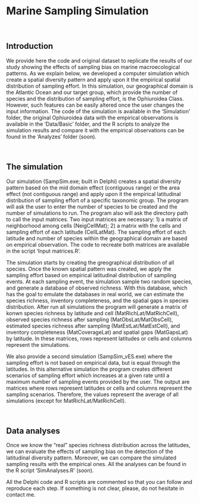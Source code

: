Marine Sampling Simulation
================

<br>

## Introduction

We provide here the code and original dataset to replicate the results
of our study showing the effects of sampling bias on marine
macroecological patterns. As we explain below, we developed a computer
simulation which create a spatial diversity pattern and apply upon it
the empirical spatial distribution of sampling effort. In this
simulation, our geographical domain is the Atlantic Ocean and our target
group, which provide the number of species and the distribution of
sampling effort, is the Ophiuroidea Class. However, such features can be
easily altered once the user changes the input information. The code of
the simulation is available in the ‘Simulation’ folder, the original
Ophiuroidea data with the empirical observations is available in the
‘Data/Basic’ folder, and the R scripts to analyze the simulation
results and compare it with the empirical observations can be found in
the ‘Analyzes’ folder (soon).

<br>

## The simulation

Our simulation (SampSim.exe; built in Delphi) creates a spatial
diversity pattern based on the mid domain effect (contiguous range) or
the area effect (not contiguous range) and apply upon it the empirical
latitudinal distribution of sampling effort of a specific taxonomic
group. The program will ask the user to enter the number of species to
be created and the number of simulations to run. The program also will
ask the directory path to call the input matrices. Two input matrices
are necessary: 1) a matrix of neighborhood among cells (NeigCellMat); 2)
a matrix with the cells and sampling effort of each latitude
(CellLatMat). The sampling effort of each latitude and number of species
within the geographical domain are based on empirical observation. The
code to recreate both matrices are available in the script ‘Input
matrices.R’.

The simulation starts by creating the greographical distribution of all
species. Once the known spatial pattern was created, we apply the
sampling effort based on empirical latitudinal distribution of sampling
events. At each sampling event, the simulation sample two random
species, and generate a database of observed richness. With this
database, which has the goal to emulate the databases in real world, we
can estimate the species richness, inventory completeness, and the
spatial gaps in species distribution. After run all simulations the
program will generate a matrix of konwn species richness by latitude and
cell (MatRichLat/MatRichCell), observed species richness after sampling
(MatObsLat/MatObsCell), estimated species richness after sampling
(MatEstLat/MatEstCell), and inventory completeness (MatCoverageLat) and
spatial gaps (MatGapsLat) by latitude. In these matrices, rows represent
latitudes or cells and columns represent the simulations.

We also provide a second simulation (SampSim\_vES.exe) where the
sampling effort is not based on empirical data, but is equal through the
latitudes. In this alternative simulation the program creates different
scenarios of sampling effort which increases at a given rate until a
maximum number of sampling events provided by the user. The output are
matrices where rows represent latitudes or cells and columns represent
the sampling scenarios. Therefore, the values represent the average of
all simulations (except for MatRichLat/MatRichCell).

<br>

## Data analyses

Once we know the “real” species richness distribution across the
latitudes, we can evaluate the effects of sampling bias on the detection
of the latitudinal diversity pattern. Moreover, we can compare the
simulated sampling results with the empirical ones. All the analyses can
be found in the R script ‘SimAnalyses.R’ (soon).

All the Delphi code and R scripts are commented so that you can follow
and reproduce each step. If something is not clear, please, do not
hesitate in contact me.
